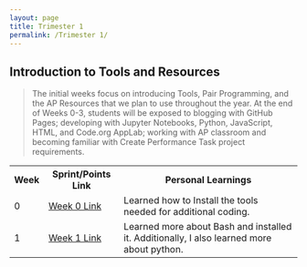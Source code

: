 ```yaml
---
layout: page
title: Trimester 1
permalink: /Trimester 1/
---
```


## Introduction to Tools and Resources
> The initial weeks focus on introducing Tools, Pair Programming, and the AP Resources that we plan to use throughout the year. At the end of Weeks 0-3, students will be exposed to blogging with GitHub Pages; developing with Jupyter Notebooks, Python, JavaScript, HTML, and Code.org AppLab; working with AP classroom and becoming familiar with Create Performance Task project requirements.

<html>

<body>


<table>
  <tr>
    <th>Week</th>
    <th>Sprint/Points Link</th>
    <th>Personal Learnings</th>
  <tr>
    <td>0</td>
    <td><a href="https://nighthawkcoders.github.io/APCSP//week/0">Week 0 Link</a></td>
    <td>Learned how to Install the tools needed for additional coding.</td>
  <tr>
    <td>1</td>
    <td><a href="https://nighthawkcoders.github.io/APCSP/week/1">Week 1 Link</a></td>
    <td>Learned more about Bash and installed it. Additionally, I also learned more about python.</td>
  </tr>
